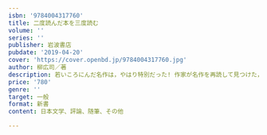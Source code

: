 ```yaml
---
isbn: '9784004317760'
title: 二度読んだ本を三度読む
volume: ''
series: ''
publisher: 岩波書店
pubdate: '2019-04-20'
cover: 'https://cover.openbd.jp/9784004317760.jpg'
author: 柳広司／著
description: 若いころにんだ名作は，やはり特別だった! 作家が名作を再読して見つけた，新鮮な読書案内．
price: '780'
genre: ''
target: 一般
format: 新書
content: 日本文学、評論、随筆、その他

---
```

